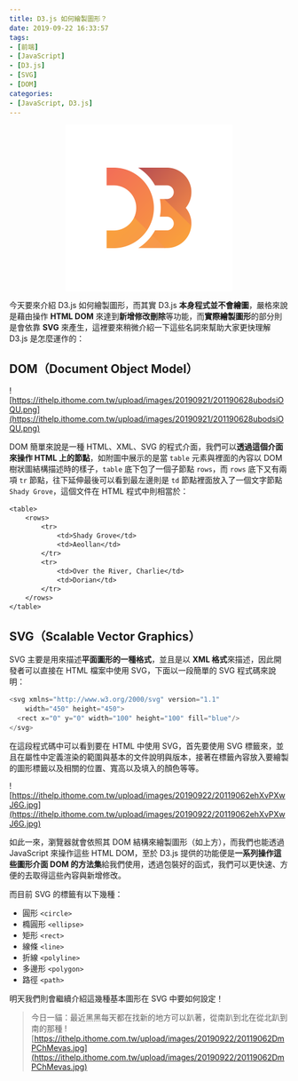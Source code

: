 ```yaml
---
title: D3.js 如何繪製圖形？
date: 2019-09-22 16:33:57
tags:
- [前端]
- [JavaScript]
- [D3.js]
- [SVG]
- [DOM]
categories: 
- [JavaScript, D3.js]
---
```


<div style="display:flex;justify-content:center;">
  <img style="object-fit:cover;" src='/images/d3js/d3.png' width='300px' height='300px' />
</div>

今天要來介紹 D3.js 如何繪製圖形，而其實 D3.js **本身程式並不會繪圖**，嚴格來說是藉由操作 **HTML DOM** 來達到**新增修改刪除**等功能，而**實際繪製圖形**的部分則是會依靠 **SVG** 來產生，這裡要來稍微介紹一下這些名詞來幫助大家更快理解 D3.js 是怎麼運作的：

<!--more-->

## DOM（Document Object Model）

![https://ithelp.ithome.com.tw/upload/images/20190921/201190628ubodsiOQU.png](https://ithelp.ithome.com.tw/upload/images/20190921/201190628ubodsiOQU.png)

DOM 簡單來說是一種 HTML、XML、SVG 的程式介面，我們可以**透過這個介面來操作 HTML 上的節點**，如附圖中展示的是當 `table` 元素與裡面的內容以 DOM 樹狀圖結構描述時的樣子，`table` 底下包了一個子節點 `rows`，而 `rows` 底下又有兩項 `tr` 節點，往下延伸最後可以看到最左邊則是 `td` 節點裡面放入了一個文字節點 `Shady Grove`，這個文件在 HTML 程式中則相當於：

```
<table>
    <rows>
        <tr>
            <td>Shady Grove</td>
            <td>Aeollan</td>
        </tr>
        <tr>
            <td>Over the River, Charlie</td>
            <td>Dorian</td>
        </tr>
    </rows>
</table>
```

## SVG（Scalable Vector Graphics）

SVG 主要是用來描述**平面圖形的一種格式**，並且是以 **XML 格式**來描述，因此開發者可以直接在 HTML 檔案中使用 SVG，下面以一段簡單的 SVG 程式碼來說明：

```javascript
<svg xmlns="http://www.w3.org/2000/svg" version="1.1" 
    width="450" height="450">
  <rect x="0" y="0" width="100" height="100" fill="blue"/>
</svg>
```

在這段程式碼中可以看到要在 HTML 中使用 SVG，首先要使用 SVG 標籤來，並且在屬性中定義渲染的範圍與基本的文件說明與版本，接著在標籤內容放入要繪製的圖形標籤以及相關的位置、寬高以及填入的顏色等等。

![https://ithelp.ithome.com.tw/upload/images/20190922/20119062ehXvPXwJ6G.jpg](https://ithelp.ithome.com.tw/upload/images/20190922/20119062ehXvPXwJ6G.jpg)

如此一來，瀏覽器就會依照其 DOM 結構來繪製圖形（如上方），而我們也能透過 JavaScript 來操作這些 HTML DOM，至於 D3.js 提供的功能便是**一系列操作這些圖形介面 DOM 的方法集**給我們使用，透過包裝好的函式，我們可以更快速、方便的去取得這些內容與新增修改。

而目前 SVG 的標籤有以下幾種：

- 圓形 `<circle>`
- 橢圓形 `<ellipse>`
- 矩形 `<rect>`
- 線條 `<line>`
- 折線 `<polyline>`
- 多邊形 `<polygon>`
- 路徑 `<path>`

明天我們則會繼續介紹這幾種基本圖形在 SVG 中要如何設定！

> 今日一貓：最近黑黑每天都在找新的地方可以趴著，從南趴到北在從北趴到南的那種
> ![https://ithelp.ithome.com.tw/upload/images/20190922/20119062DmPChMevas.jpg](https://ithelp.ithome.com.tw/upload/images/20190922/20119062DmPChMevas.jpg)
